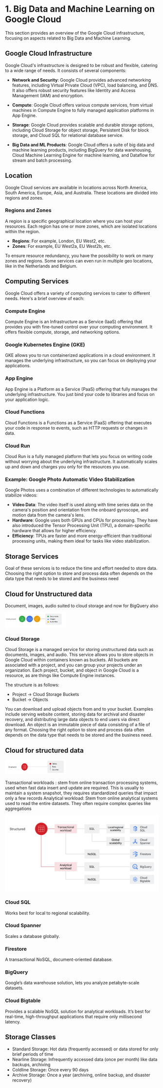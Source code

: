 # 1. Big Data and Machine Learning on Google Cloud

This section provides an overview of the Google Cloud infrastructure, focusing on aspects related to Big Data and Machine Learning.

## Google Cloud Infrastructure

Google Cloud's infrastructure is designed to be robust and flexible, catering to a wide range of needs. It consists of several components:

- **Network and Security**: Google Cloud provides advanced networking features, including Virtual Private Cloud (VPC), load balancing, and DNS. It also offers robust security features like Identity and Access Management (IAM) and encryption.

- **Compute**: Google Cloud offers various compute services, from virtual machines in Compute Engine to fully managed application platforms in App Engine.

- **Storage**: Google Cloud provides scalable and durable storage options, including Cloud Storage for object storage, Persistent Disk for block storage, and Cloud SQL for relational database service.

- **Big Data and ML Products**: Google Cloud offers a suite of big data and machine learning products, including BigQuery for data warehousing, Cloud Machine Learning Engine for machine learning, and Dataflow for stream and batch processing.

## Location

Google Cloud services are available in locations across North America, South America, Europe, Asia, and Australia. These locations are divided into regions and zones.

### Regions and Zones

A region is a specific geographical location where you can host your resources. Each region has one or more zones, which are isolated locations within the region.

- **Regions**: For example, London, EU West2, etc.
- **Zones**: For example, EU West2a, EU West2b, etc.

To ensure resource redundancy, you have the possibility to work on many zones and regions. Some services can even run in multiple geo locations, like in the Netherlands and Belgium.



## Computing Services

Google Cloud offers a variety of computing services to cater to different needs. Here's a brief overview of each:

### Compute Engine
Compute Engine is an Infrastructure as a Service (IaaS) offering that provides you with fine-tuned control over your computing environment. It offers flexible compute, storage, and networking options.

### Google Kubernetes Engine (GKE)
GKE allows you to run containerized applications in a cloud environment. It manages the underlying infrastructure, so you can focus on deploying your applications.

### App Engine
App Engine is a Platform as a Service (PaaS) offering that fully manages the underlying infrastructure. You just bind your code to libraries and focus on your application logic.

### Cloud Functions
Cloud Functions is a Functions as a Service (FaaS) offering that executes your code in response to events, such as HTTP requests or changes in data.

### Cloud Run
Cloud Run is a fully managed platform that lets you focus on writing code without worrying about the underlying infrastructure. It automatically scales up and down and charges you only for the resources you use.

### Example: Google Photo Automatic Video Stabilization

Google Photos uses a combination of different technologies to automatically stabilize videos:

- **Video Data**: The video itself is used along with time series data on the camera's position and orientation from the onboard gyroscope, and motion data from the camera's lens.
- **Hardware**: Google uses both GPUs and CPUs for processing. They have also introduced the Tensor Processing Unit (TPU), a domain-specific hardware that allows for higher efficiency.
- **Efficiency**: TPUs are faster and more energy-efficient than traditional processing units, making them ideal for tasks like video stabilization.
 

## Storage Services 
Goal of these services is to reduce the time and effort needed to store data.
Choosing the right option to store and process data often depends on the data type that needs to be stored and the business need 


## Cloud for Unstructured data 
Document, images, audio suited to cloud storage and now for BigQuery also

<img src="../assets/Unstructured_data.png" alt="Description of image" width="200" height="50"/>



### Cloud Storage 

Cloud Storage is a managed service for storing unstructured data such as documents, images, and audio. This service allows you to store objects in Google Cloud within containers known as buckets. All buckets are associated with a project, and you can group your projects under an organization. Each project, bucket, and object in Google Cloud is a resource, as are things like Compute Engine instances.

The structure is as follows:
- Project -> Cloud Storage Buckets
- Bucket -> Objects

You can download and upload objects from and to your bucket. Examples include serving website content, storing data for archival and disaster recovery, and distributing large data objects to end users via direct download. An object is an immutable piece of data consisting of a file of any format.
Choosing the right option to store and process data often depends on the data type that needs to be stored and the business need.



## Cloud for  structured data 

<img src="../assets/Structured_data.png" alt="Description of image" width="200" height="50"/>
    
Transactional workloads : stem from online
transaction processing systems, used when fast data insert and update are required. This is usually to maintain a system snapshot, they requires standardized queries that impact only a few records
Analytical workload: Stem from online analytical systems used to read the entire datasets. They often require complex queries like aggregations

![Description of image](/assets/Storage.png)



### Cloud SQL 
Works best for local to regional scalability.
### Cloud Spanner
Scales a database globally.
###  Firestore
A transactional NoSQL, document-oriented database.
###  BigQuery
Google’s data warehouse solution, lets you analyze petabyte-scale datasets.
###  Cloud Bigtable
Provides a scalable NoSQL solution for analytical workloads. It’s best for real-time, high-throughput applications that require only millisecond latency.








## Storage Classes
- Standard Storage: Hot data (frequently accessed) or data stored for only brief periods of time  
- Nearline Storage: Infrequently accessed data (once per month) like data backups, archiving
- Coldline Storage: Once every 90 days
- Archive Storage: Once a year (archiving, online backup, and disaster recovery)
